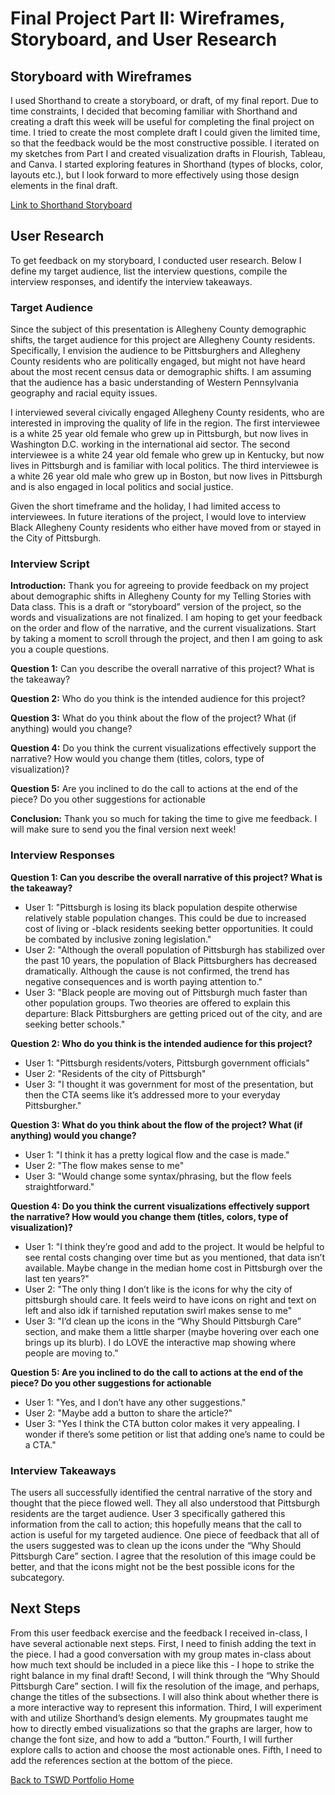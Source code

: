 # Final Project Part II: Wireframes, Storyboard, and User Research

## Storyboard with Wireframes 
I used Shorthand to create a storyboard, or draft, of my final report. Due to time constraints, I decided that becoming familiar with Shorthand and creating a draft this week will be useful for completing the final project on time. I tried to create the most complete draft I could given the limited time, so that the feedback would be the most constructive possible. I iterated on my sketches from Part I and created visualization drafts in Flourish, Tableau, and Canva. I started exploring features in Shorthand (types of blocks, color, layouts etc.), but I look forward to more effectively using those design elements in the final draft. 

[Link to Shorthand Storyboard](https://carnegiemellon.shorthandstories.com/why-is-pittsburgh-s-black-population-declining-storyboard/index.html)

## User Research

To get feedback on my storyboard, I conducted user research. Below I define my target audience, list the interview questions, compile the interview responses, and identify the interview takeaways. 

### Target Audience 

Since the subject of this presentation is Allegheny County demographic shifts, the target audience for this project are Allegheny County residents. Specifically, I envision the audience to be Pittsburghers and Allegheny County residents who are politically engaged, but might not have heard about the most recent census data or demographic shifts. I am assuming that the audience has a basic understanding of Western Pennsylvania geography and racial equity issues. 

I interviewed several civically engaged Allegheny County residents, who are interested in improving the quality of life in the region. The first interviewee is a white 25 year old female who grew up in Pittsburgh, but now lives in Washington D.C. working in the international aid sector. The second interviewee is a white 24 year old female who grew up in Kentucky, but now lives in Pittsburgh and is familiar with local politics. The third interviewee is a white 26 year old male who grew up in Boston, but now lives in Pittsburgh and is also engaged in local politics and social justice. 

Given the short timeframe and the holiday, I had limited access to interviewees. In future iterations of the project, I would love to interview Black Allegheny County residents who either have moved from or stayed in the City of Pittsburgh. 

### Interview Script

**Introduction:** Thank you for agreeing to provide feedback on my project about demographic shifts in Allegheny County for my Telling Stories with Data class. This is a draft or “storyboard” version of the project, so the words and visualizations are not finalized. I am hoping to get your feedback on the order and flow of the narrative, and the current visualizations. Start by taking a moment to scroll through the project, and then I am going to ask you a couple questions. 

**Question 1:** Can you describe the overall narrative of this project? What is the takeaway?

**Question 2:** Who do you think is the intended audience for this project?

**Question 3:** What do you think about the flow of the project? What (if anything) would you change?

**Question 4:** Do you think the current visualizations effectively support the narrative? How would you change them (titles, colors, type of visualization)?

**Question 5:** Are you inclined to do the call to actions at the end of the piece? Do you other suggestions for actionable 

**Conclusion:** Thank you so much for taking the time to give me feedback. I will make sure to send you the final version next week! 

### Interview Responses

**Question 1: Can you describe the overall narrative of this project? What is the takeaway?**
- User 1: "Pittsburgh is losing its black population despite otherwise relatively stable population changes. This could be due to increased cost of living or -black residents seeking better opportunities. It could be combated by inclusive zoning legislation."
- User 2: "Although the overall population of Pittsburgh has stabilized over the past 10 years, the population of Black Pittsburghers has decreased dramatically. Although the cause is not confirmed, the trend has negative consequences and is worth paying attention to."
- User 3: "Black people are moving out of Pittsburgh much faster than other population groups. Two theories are offered to explain this departure: Black Pittsburghers are getting priced out of the city, and are seeking better schools."


**Question 2: Who do you think is the intended audience for this project?**
- User 1: "Pittsburgh residents/voters, Pittsburgh government officials"
- User 2: "Residents of the city of Pittsburgh"
- User 3: "I thought it was government for most of the presentation, but then the CTA seems like it’s addressed more to your everyday Pittsburgher." 

**Question 3: What do you think about the flow of the project? What (if anything) would you change?**
- User 1: "I think it has a pretty logical flow and the case is made."
- User 2: "The flow makes sense to me"
- User 3: "Would change some syntax/phrasing, but the flow feels straightforward." 

**Question 4: Do you think the current visualizations effectively support the narrative? How would you change them (titles, colors, type of visualization)?** 
- User 1: "I think they’re good and add to the project. It would be helpful to see rental costs changing over time but as you mentioned, that data isn’t available. Maybe change in the median home cost in Pittsburgh over the last ten years?"
- User 2: "The only thing I don’t like is the icons for why the city of pittsburgh should care. It feels weird to have icons on right and text on left and also idk if tarnished reputation swirl makes sense to me"
- User 3: "I’d clean up the icons in the “Why Should Pittsburgh Care” section, and make them a little sharper (maybe hovering over each one brings up its blurb). I do LOVE the interactive map showing where people are moving to." 

**Question 5: Are you inclined to do the call to actions at the end of the piece? Do you other suggestions for actionable**
- User 1: "Yes, and I don’t have any other suggestions."
- User 2: "Maybe add a button to share the article?"
- User 3: "Yes I think the CTA button color makes it very appealing. I wonder if there’s some petition or list that adding one’s name to could be a CTA." 

### Interview Takeaways

The users all successfully identified the central narrative of the story and thought that the piece flowed well. They all also understood that Pittsburgh residents are the target audience. User 3 specifically gathered this information from the call to action; this hopefully means that the call to action is useful for my targeted audience. One piece of feedback that all of the users suggested was to clean up the icons under the “Why Should Pittsburgh Care” section. I agree that the resolution of this image could be better, and that the icons might not be the best possible icons for the subcategory. 

## Next Steps

From this user feedback exercise and the feedback I received in-class, I have several actionable next steps. First, I need to finish adding the text in the piece. I had a good conversation with my group mates in-class about how much text should be included in a piece like this - I hope to strike the right balance in my final draft! Second, I will think through the “Why Should Pittsburgh Care” section. I will fix the resolution of the image, and perhaps, change the titles of the subsections. I will also think about whether there is a more interactive way to represent this information. Third, I will experiment with and utilize Shorthand’s design elements. My groupmates taught me how to directly embed visualizations so that the graphs are larger, how to change the font size, and how to add a “button.” Fourth, I will further explore calls to action and choose the most actionable ones. Fifth, I need to add the references section at the bottom of the piece. 

[Back to TSWD Portfolio Home](/README.md)
